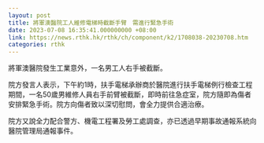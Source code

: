 ```yaml
---
layout: post
title: 將軍澳醫院工人維修電梯時截斷手臂　需進行緊急手術
date: 2023-07-08 16:35:41.000000000 +08:00
link: https://news.rthk.hk/rthk/ch/component/k2/1708038-20230708.htm
categories: rthk
---
```


將軍澳醫院發生工業意外，一名男工人右手被截斷。

院方發言人表示，下午約1時，扶手電梯承辦商於醫院進行扶手電梯例行檢查工程期間，一名50歲男維修人員右手前臂被截斷，即時前往急症室，院方隨即為傷者安排緊急手術。院方向傷者致以深切慰問，會全力提供合適治療。

院方又說全力配合警方、機電工程署及勞工處調查，亦已透過早期事故通報系統向醫院管理局通報事件。
